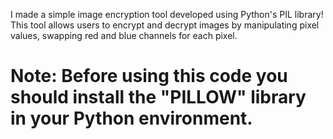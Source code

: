 
I made a simple image encryption tool developed using Python's PIL library! This tool allows users to encrypt and decrypt images by manipulating pixel values, swapping red and blue channels for each pixel.
# Note: Before using this code you should install the "PILLOW" library in your Python environment.
